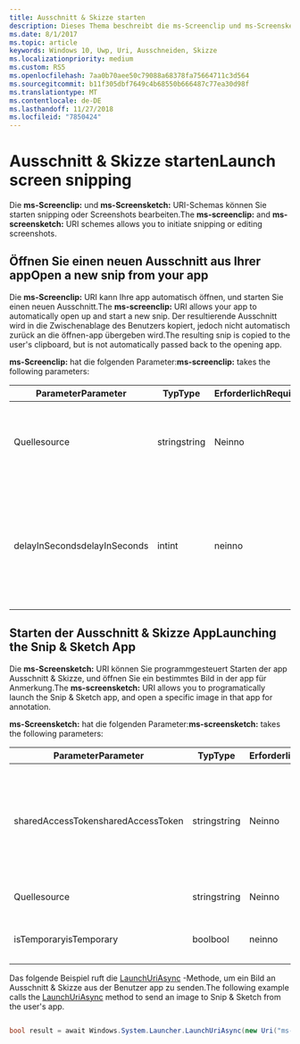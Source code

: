 ```yaml
---
title: Ausschnitt & Skizze starten
description: Dieses Thema beschreibt die ms-Screenclip und ms-Screensketch URI-Schemas. Ihre app kann diese URI-Schemas zum Starten der app Ausschnitt & Skizze oder einen neuen Ausschnitt Öffnen verwenden.
ms.date: 8/1/2017
ms.topic: article
keywords: Windows 10, Uwp, Uri, Ausschneiden, Skizze
ms.localizationpriority: medium
ms.custom: RS5
ms.openlocfilehash: 7aa0b70aee50c79088a68378fa75664711c3d564
ms.sourcegitcommit: b11f305dbf7649c4b68550b666487c77ea30d98f
ms.translationtype: MT
ms.contentlocale: de-DE
ms.lasthandoff: 11/27/2018
ms.locfileid: "7850424"
---
```

# <a name="launch-screen-snipping"></a><span data-ttu-id="81a42-105">Ausschnitt & Skizze starten</span><span class="sxs-lookup"><span data-stu-id="81a42-105">Launch screen snipping</span></span>

<span data-ttu-id="81a42-106">Die **ms-Screenclip:** und **ms-Screensketch:** URI-Schemas können Sie starten snipping oder Screenshots bearbeiten.</span><span class="sxs-lookup"><span data-stu-id="81a42-106">The **ms-screenclip:** and **ms-screensketch:** URI schemes allows you to initiate snipping or editing screenshots.</span></span>

## <a name="open-a-new-snip-from-your-app"></a><span data-ttu-id="81a42-107">Öffnen Sie einen neuen Ausschnitt aus Ihrer app</span><span class="sxs-lookup"><span data-stu-id="81a42-107">Open a new snip from your app</span></span>

<span data-ttu-id="81a42-108">Die **ms-Screenclip:** URI kann Ihre app automatisch öffnen, und starten Sie einen neuen Ausschnitt.</span><span class="sxs-lookup"><span data-stu-id="81a42-108">The **ms-screenclip:** URI allows your app to automatically open up and start a new snip.</span></span> <span data-ttu-id="81a42-109">Der resultierende Ausschnitt wird in die Zwischenablage des Benutzers kopiert, jedoch nicht automatisch zurück an die öffnen-app übergeben wird.</span><span class="sxs-lookup"><span data-stu-id="81a42-109">The resulting snip is copied to the user's clipboard, but is not automatically passed back to the opening app.</span></span>

<span data-ttu-id="81a42-110">**ms-Screenclip:** hat die folgenden Parameter:</span><span class="sxs-lookup"><span data-stu-id="81a42-110">**ms-screenclip:** takes the following parameters:</span></span>

| <span data-ttu-id="81a42-111">Parameter</span><span class="sxs-lookup"><span data-stu-id="81a42-111">Parameter</span></span> | <span data-ttu-id="81a42-112">Typ</span><span class="sxs-lookup"><span data-stu-id="81a42-112">Type</span></span> | <span data-ttu-id="81a42-113">Erforderlich</span><span class="sxs-lookup"><span data-stu-id="81a42-113">Required</span></span> | <span data-ttu-id="81a42-114">Beschreibung</span><span class="sxs-lookup"><span data-stu-id="81a42-114">Description</span></span> |
| --- | --- | --- | --- |
| <span data-ttu-id="81a42-115">Quelle</span><span class="sxs-lookup"><span data-stu-id="81a42-115">source</span></span> | <span data-ttu-id="81a42-116">string</span><span class="sxs-lookup"><span data-stu-id="81a42-116">string</span></span> | <span data-ttu-id="81a42-117">Nein</span><span class="sxs-lookup"><span data-stu-id="81a42-117">no</span></span> | <span data-ttu-id="81a42-118">Eine formfreie Zeichenfolge an, dass die Quelle, die den URI gestartet.</span><span class="sxs-lookup"><span data-stu-id="81a42-118">A freeform string to indicate the source that launched the URI.</span></span> |
| <span data-ttu-id="81a42-119">delayInSeconds</span><span class="sxs-lookup"><span data-stu-id="81a42-119">delayInSeconds</span></span> | <span data-ttu-id="81a42-120">int</span><span class="sxs-lookup"><span data-stu-id="81a42-120">int</span></span> | <span data-ttu-id="81a42-121">nein</span><span class="sxs-lookup"><span data-stu-id="81a42-121">no</span></span> | <span data-ttu-id="81a42-122">Eine ganze Zahl von 1 bis zu 30.</span><span class="sxs-lookup"><span data-stu-id="81a42-122">An integer value, from 1 to 30.</span></span> <span data-ttu-id="81a42-123">Gibt die Verzögerung in vollständige Sekunden zwischen dem URI-Aufruf und wann snipping beginnt.</span><span class="sxs-lookup"><span data-stu-id="81a42-123">Specifies the delay, in full seconds, between the URI call and when snipping begins.</span></span> |

## <a name="launching-the-snip--sketch-app"></a><span data-ttu-id="81a42-124">Starten der Ausschnitt & Skizze App</span><span class="sxs-lookup"><span data-stu-id="81a42-124">Launching the Snip & Sketch App</span></span>

<span data-ttu-id="81a42-125">Die **ms-Screensketch:** URI können Sie programmgesteuert Starten der app Ausschnitt & Skizze, und öffnen Sie ein bestimmtes Bild in der app für Anmerkung.</span><span class="sxs-lookup"><span data-stu-id="81a42-125">The **ms-screensketch:** URI allows you to programatically launch the Snip & Sketch app, and open a specific image in that app for annotation.</span></span>

<span data-ttu-id="81a42-126">**ms-Screensketch:** hat die folgenden Parameter:</span><span class="sxs-lookup"><span data-stu-id="81a42-126">**ms-screensketch:** takes the following parameters:</span></span>

| <span data-ttu-id="81a42-127">Parameter</span><span class="sxs-lookup"><span data-stu-id="81a42-127">Parameter</span></span> | <span data-ttu-id="81a42-128">Typ</span><span class="sxs-lookup"><span data-stu-id="81a42-128">Type</span></span> | <span data-ttu-id="81a42-129">Erforderlich</span><span class="sxs-lookup"><span data-stu-id="81a42-129">Required</span></span> | <span data-ttu-id="81a42-130">Beschreibung</span><span class="sxs-lookup"><span data-stu-id="81a42-130">Description</span></span> |
| --- | --- | --- | --- |
| <span data-ttu-id="81a42-131">sharedAccessToken</span><span class="sxs-lookup"><span data-stu-id="81a42-131">sharedAccessToken</span></span> | <span data-ttu-id="81a42-132">string</span><span class="sxs-lookup"><span data-stu-id="81a42-132">string</span></span> | <span data-ttu-id="81a42-133">Nein</span><span class="sxs-lookup"><span data-stu-id="81a42-133">no</span></span> | <span data-ttu-id="81a42-134">Ein Token, identifizieren die Datei in der app Ausschnitt & Skizze geöffnet.</span><span class="sxs-lookup"><span data-stu-id="81a42-134">A token identifying the file to open in the Snip & Sketch app.</span></span> <span data-ttu-id="81a42-135">Aus [SharedStorageAccessManager.AddFile](https://docs.microsoft.com/uwp/api/windows.applicationmodel.datatransfer.sharedstorageaccessmanager.addfile)abgerufen werden.</span><span class="sxs-lookup"><span data-stu-id="81a42-135">Retrieved from [SharedStorageAccessManager.AddFile](https://docs.microsoft.com/uwp/api/windows.applicationmodel.datatransfer.sharedstorageaccessmanager.addfile).</span></span> <span data-ttu-id="81a42-136">Wenn dieser Parameter nicht angegeben ist, wird die app ohne Öffnen der Datei gestartet werden.</span><span class="sxs-lookup"><span data-stu-id="81a42-136">If this parameter is omitted, the app will be launched without a file open.</span></span> |
| <span data-ttu-id="81a42-137">Quelle</span><span class="sxs-lookup"><span data-stu-id="81a42-137">source</span></span> | <span data-ttu-id="81a42-138">string</span><span class="sxs-lookup"><span data-stu-id="81a42-138">string</span></span> | <span data-ttu-id="81a42-139">Nein</span><span class="sxs-lookup"><span data-stu-id="81a42-139">no</span></span> | <span data-ttu-id="81a42-140">Eine formfreie Zeichenfolge an, dass die Quelle, die den URI gestartet.</span><span class="sxs-lookup"><span data-stu-id="81a42-140">A freeform string to indicate the source that launched the URI.</span></span> |
| <span data-ttu-id="81a42-141">isTemporary</span><span class="sxs-lookup"><span data-stu-id="81a42-141">isTemporary</span></span> | <span data-ttu-id="81a42-142">bool</span><span class="sxs-lookup"><span data-stu-id="81a42-142">bool</span></span> | <span data-ttu-id="81a42-143">nein</span><span class="sxs-lookup"><span data-stu-id="81a42-143">no</span></span> | <span data-ttu-id="81a42-144">Wenn auf True festgelegt, Bildschirmskizzen versucht, die Datei zu löschen, nachdem sie geöffnet.</span><span class="sxs-lookup"><span data-stu-id="81a42-144">If set to True, Screen Sketch will try to delete the file after opening it.</span></span> |

<span data-ttu-id="81a42-145">Das folgende Beispiel ruft die [LaunchUriAsync](https://docs.microsoft.com/uwp/api/Windows.System.Launcher#Windows_System_Launcher_LaunchUriAsync_Windows_Foundation_Uri_) -Methode, um ein Bild an Ausschnitt & Skizze aus der Benutzer app zu senden.</span><span class="sxs-lookup"><span data-stu-id="81a42-145">The following example calls the [LaunchUriAsync](https://docs.microsoft.com/uwp/api/Windows.System.Launcher#Windows_System_Launcher_LaunchUriAsync_Windows_Foundation_Uri_) method to send an image to Snip & Sketch from the user's app.</span></span>

```csharp

bool result = await Windows.System.Launcher.LaunchUriAsync(new Uri("ms-screensketch:edit?source=MyApp&isTemporary=false&sharedAccessToken=2C37ADDA-B054-40B5-8B38-11CED1E1A2D"));

```
